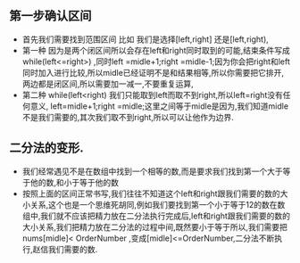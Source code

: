 ## 第一步确认区间
+ 首先我们需要找到范围区间 比如 我们是选择[left,right] 还是[left,right),
+ 第一种 因为是两个闭区间所以会存在left和right同时取到的可能,结束条件写成while(left<=right>)  ,同时left =midle+1;right =midle-1;因为你会把right和left同时加入进行比较,所以midle已经证明不是和结果相等,所以你需要把它排开,两边都是闭区间,所以需要加一减一,不要重复运算,
+ 第二种 while(left<right) 我们只能取到left而取不到right,所以left=right没有任何意义, left=midle+1;right =midle;这里之间等于midle是因为,我们知道midle不是我们需要的,其次我们取不到right,所以可以让他作为边界.

## 二分法的变形.
+ 我们经常遇见不是在数组中找到一个相等的数,而是要求我们找到第一个大于等于他的数,和小于等于他的数
+ 按照上面的区间正常书写,我们往往不知道这个left和right跟我们需要的数的大小关系,这个也是一个思维死胡同,例如我们要找到第一个小于等于12的数在数组中,我们就不应该把精力放在二分法执行完成后,left和right跟我们需要的数的大小关系,我们把精力放在二分法的过程中间,既然要小于等于所以,我们需要把nums[midle]< OrderNumber ,变成[midle]<=OrderNumber,二分法不断执行,赵信我们需要的数.